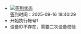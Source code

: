 - [![签到状态](https://github.com/womade/Cloud189-Actions/actions/workflows/main.yml/badge.svg?branch=main)](https://github.com/womade/Cloud189-Actions/actions/workflows/main.yml) <br> 签到时间：2025-09-16 18:40:29
- 开始执行帐号1
- 设备ID不存在，需要二次设备校验
